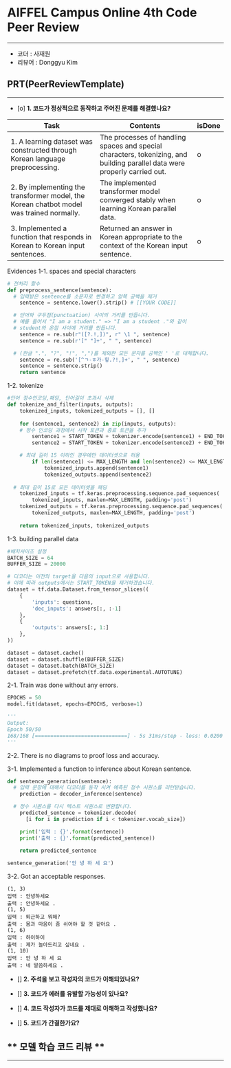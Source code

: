 # AIFFEL Campus Online 4th Code Peer Review
----  
- 코더 : 사재원
- 리뷰어 : Donggyu Kim

## **PRT(PeerReviewTemplate)**  
------------------  
- [o] **1. 코드가 정상적으로 동작하고 주어진 문제를 해결했나요?**

|Task|Contents|isDone|
|---|---|---|
|1. A learning dataset was constructed through Korean language preprocessing.|The processes of handling spaces and special characters, tokenizing, and building parallel data were properly carried out.|o|
|2. By implementing the transformer model, the Korean chatbot model was trained normally.|The implemented transformer model converged stably when learning Korean parallel data.|o|
|3. Implemented a function that responds in Korean to Korean input sentences.|Returned an answer in Korean appropriate to the context of the Korean input sentence.|o|

Evidences
1-1. spaces and special characters
```python
# 전처리 함수
def preprocess_sentence(sentence):
  # 입력받은 sentence를 소문자로 변경하고 양쪽 공백을 제거
    sentence = sentence.lower().strip() # [[YOUR CODE]]

  # 단어와 구두점(punctuation) 사이의 거리를 만듭니다.
  # 예를 들어서 "I am a student." => "I am a student ."와 같이
  # student와 온점 사이에 거리를 만듭니다.
    sentence = re.sub(r"([?.!,])", r" \1 ", sentence)
    sentence = re.sub(r'[" "]+', " ", sentence)

  # (한글 ".", "?", "!", ",")를 제외한 모든 문자를 공백인 ' '로 대체합니다. 
    sentence = re.sub('[^ㄱ-ㅎ가-힣.?!,]+', " ", sentence)
    sentence = sentence.strip()
    return sentence
```
1-2. tokenize
```python
#단어 정수인코딩,패딩, 단어길이 초과시 삭제
def tokenize_and_filter(inputs, outputs):
    tokenized_inputs, tokenized_outputs = [], []
  
    for (sentence1, sentence2) in zip(inputs, outputs):
    # 정수 인코딩 과정에서 시작 토큰과 종료 토큰을 추가
        sentence1 = START_TOKEN + tokenizer.encode(sentence1) + END_TOKEN
        sentence2 = START_TOKEN + tokenizer.encode(sentence2) + END_TOKEN

    # 최대 길이 15 이하인 경우에만 데이터셋으로 허용
        if len(sentence1) <= MAX_LENGTH and len(sentence2) <= MAX_LENGTH:
            tokenized_inputs.append(sentence1)
            tokenized_outputs.append(sentence2)
  
  # 최대 길이 15로 모든 데이터셋을 패딩
    tokenized_inputs = tf.keras.preprocessing.sequence.pad_sequences(
        tokenized_inputs, maxlen=MAX_LENGTH, padding='post')
    tokenized_outputs = tf.keras.preprocessing.sequence.pad_sequences(
        tokenized_outputs, maxlen=MAX_LENGTH, padding='post')
  
    return tokenized_inputs, tokenized_outputs
```

1-3. building parallel data
```python
#배치사이즈 설정
BATCH_SIZE = 64
BUFFER_SIZE = 20000

# 디코더는 이전의 target을 다음의 input으로 사용합니다.
# 이에 따라 outputs에서는 START_TOKEN을 제거하겠습니다.
dataset = tf.data.Dataset.from_tensor_slices((
    {
        'inputs': questions,
        'dec_inputs': answers[:, :-1]
    },
    {
        'outputs': answers[:, 1:]
    },
))

dataset = dataset.cache()
dataset = dataset.shuffle(BUFFER_SIZE)
dataset = dataset.batch(BATCH_SIZE)
dataset = dataset.prefetch(tf.data.experimental.AUTOTUNE)
```

2-1. Train was done without any errors.
```python
EPOCHS = 50
model.fit(dataset, epochs=EPOCHS, verbose=1)

'''
Output:
Epoch 50/50
168/168 [==============================] - 5s 31ms/step - loss: 0.0200 - accuracy: 0.5764
'''
```

2-2. There is no diagrams to proof  loss and accuracy.

3-1. Implemented a function to inference about Korean sentence.
```python
def sentence_generation(sentence):
  # 입력 문장에 대해서 디코더를 동작 시켜 예측된 정수 시퀀스를 리턴받습니다.
    prediction = decoder_inference(sentence)

  # 정수 시퀀스를 다시 텍스트 시퀀스로 변환합니다.
    predicted_sentence = tokenizer.decode(
      [i for i in prediction if i < tokenizer.vocab_size])

    print('입력 : {}'.format(sentence))
    print('출력 : {}'.format(predicted_sentence))

    return predicted_sentence
    
sentence_generation('안 녕 하 세 요')      
```

3-2. Got an acceptable responses.
```
(1, 3)
입력 : 안녕하세요
출력 : 안녕하세요 .
(1, 5)
입력 : 퇴근하고 뭐해?
출력 : 몸과 마음이 좀 쉬어야 할 것 같아요 .
(1, 6)
입력 : 하이하이
출력 : 제가 놀아드리고 싶네요 .
(1, 10)
입력 : 안 녕 하 세 요
출력 : 네 말씀하세요 .
```

- [] **2. 주석을 보고 작성자의 코드가 이해되었나요?**  
  
- [] **3. 코드가 에러를 유발할 가능성이 있나요?**
  
- [] **4. 코드 작성자가 코드를 제대로 이해하고 작성했나요?**  

- [] **5. 코드가 간결한가요?**  

    
## ** 모델 학습 코드 리뷰 **  
------------------  
         
